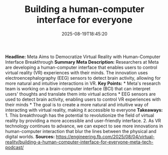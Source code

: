 ﻿---
title: "Building a human-computer interface for everyone"
date: "2025-08-19T18:45:20"
category: "Markets"
summary: ""
slug: "building a humancomputer interface for everyone"
source_urls:
  - "https://engineering.fb.com/2025/08/04/virtual-reality/building-a-human-computer-interface-for-everyone-meta-tech-podcast/"
seo:
  title: "Building a human-computer interface for everyone | Hash n Hedge"
  description: ""
  keywords: ["news", "markets", "brief"]
---
**Headline:** Meta Aims to Democratize Virtual Reality with Human-Computer Interface Breakthrough  **Summary Meta Description:** Researchers at Meta are developing a human-computer interface that enables users to control virtual reality (VR) experiences with their minds. The innovation uses electroencephalography (EEG) sensors to detect brain activity, allowing for more natural and intuitive interactions in VR.  **Key Points:**  * Meta's research team is working on a brain-computer interface (BCI) that can interpret users' thoughts and translate them into virtual actions * EEG sensors are used to detect brain activity, enabling users to control VR experiences with their minds * The goal is to create a more natural and intuitive way of interacting with virtual reality, making it accessible to everyone  **Takeaways:**  1. This breakthrough has the potential to revolutionize the field of virtual reality by providing a more accessible and user-friendly interface. 2. As VR technology continues to advance, we can expect to see more innovations in human-computer interaction that blur the lines between the physical and digital worlds.  **Sources:**  https://engineering.fb.com/2025/08/04/virtual-reality/building-a-human-computer-interface-for-everyone-meta-tech-podcast/ 
